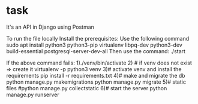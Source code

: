 # task
It's an API in Django using Postman

To run the file locally
Install the prerequisites:
Use the following command
sudo apt install python3 python3-pip virtualenv libpq-dev python3-dev build-essential postgresql-server-dev-all
Then use the command:
./start

If the above command fails:
1)./venv/bin/activate
2) # if venv does not exist => create it
    virtualenv -p python3 venv
3)# activate venv and install the requirements
    pip install -r requirements.txt
4)# make and migrate the db
  python manage.py makemigrations
  python manage.py migrate
5)# static files
  #python manage.py collectstatic
6)# start the server
  python manage.py runserver
